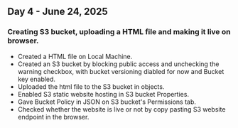 ## Day 4 - June 24, 2025
### Creating S3 bucket, uploading a HTML file and making it live on browser.

- Created a HTML file on Local Machine.
- Created an S3 bucket by blocking public access and unchecking the warning checkbox, with bucket versioning diabled for now and Bucket key enabled.
- Uploaded the html file to the S3 bucket in objects.
- Enabled S3 static website hosting in S3 bucket Properties.
- Gave Bucket Policy in JSON on S3 bucket's Permissions tab.
- Checked whether the website is live or not by copy pasting S3 website endpoint in the browser.
